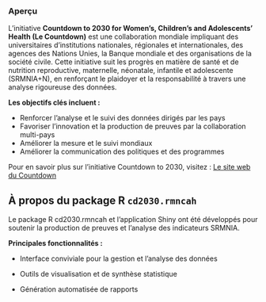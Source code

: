 ### Aperçu

L’initiative **Countdown to 2030 for Women’s, Children’s and Adolescents’ Health (Le Countdown)** est une collaboration mondiale impliquant des universitaires d’institutions nationales, régionales et internationales, des agences des Nations Unies, la Banque mondiale et des organisations de la société civile. Cette initiative suit les progrès en matière de santé et de nutrition reproductive, maternelle, néonatale, infantile et adolescente (SRMNIA+N), en renforçant le plaidoyer et la responsabilité à travers une analyse rigoureuse des données.

**Les objectifs clés incluent :**

-   Renforcer l’analyse et le suivi des données dirigés par les pays
-   Favoriser l’innovation et la production de preuves par la collaboration multi-pays
-   Améliorer la mesure et le suivi mondiaux
-   Améliorer la communication des politiques et des programmes

Pour en savoir plus sur l’initiative Countdown to 2030, visitez : [Le site web du Countdown](https://www.countdown2030.org/about)

## À propos du package R `cd2030.rmncah`

Le package R cd2030.rmncah et l’application Shiny ont été développés pour soutenir la production de preuves et l’analyse des indicateurs SRMNIA.

**Principales fonctionnalités :**

-   Interface conviviale pour la gestion et l’analyse des données

-   Outils de visualisation et de synthèse statistique

-   Génération automatisée de rapports
